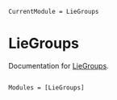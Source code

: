 ```@meta
CurrentModule = LieGroups
```

# LieGroups

Documentation for [LieGroups](https://github.com/yuehhua/LieGroups.jl).

```@index
```

```@autodocs
Modules = [LieGroups]
```
